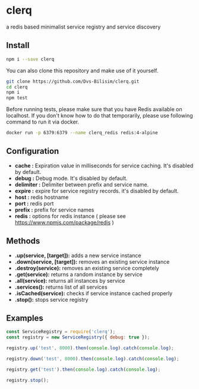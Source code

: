 # clerq

a redis based minimalist service registry and service discovery

## Install

```bash
npm i --save clerq
```

You can also clone this repository and make use of it yourself.

```bash
git clone https://github.com/Dvs-Bilisim/clerq.git
cd clerq
npm i
npm test
```

Before running tests, please make sure that you have Redis available on localhost.
If you don't know how to do that temporarily, please use following command to run it via docker.

```bash
docker run -p 6379:6379 --name clerq_redis redis:4-alpine
```

## Configuration

- **cache       :** Expiration value in milliseconds for service caching. It's disabled by default.
- **debug       :** Debug mode. It's disabled by default.
- **delimiter   :** Delimiter between prefix and service name.
- **expire      :** expire for service registry records. it's disabled by default.
- **host        :** redis hostname
- **port        :** redis port
- **prefix      :** prefix for service names
- **redis       :** options for redis instance ( please see <https://www.npmjs.com/package/redis> )

## Methods

- **.up(service, [target]):** adds a new service instance
- **.down(service, [target]):** removes an existing service instance
- **.destroy(service):** removes an existing service completely
- **.get(service):** returns a random instance by service
- **.all(service):** returns all instances by service
- **.services():** returns list of all services
- **.isCached(service):** checks if service instance cached properly
- **.stop():** stops service registry

## Examples

```js
const ServiceRegistry = require('clerq');
const registry = new ServiceRegistry({ debug: true });

registry.up('test', 8000).then(console.log).catch(console.log);

registry.down('test', 8000).then(console.log).catch(console.log);

registry.get('test').then(console.log).catch(console.log);

registry.stop();
```
